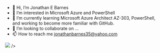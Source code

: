 - 👋 Hi, I’m Jonathan E Barnes
- 👀 I’m interested in Microsoft Azure and PowerShell
- 🌱 I’m currently learning Microsoft Azure Architect AZ-303, PowerShell, and working to become more familiar with GitHub.
- 💞️ I’m looking to collaborate on ...
- 📫 How to reach me jonathanbarnes35@yahoo.com

<!---
johnnyboy273369/johnnyboy273369 is a ✨ special ✨ repository because its `README.md` (this file) appears on your GitHub profile.
You can click the Preview link to take a look at your changes.
--->



<html>
 <head>
 </head>
 <body>
  <img src="https://user-images.githubusercontent.com/6351798/94487808-c8304800-019e-11eb-97ef-414924be0e08.gif">
/>
</body>
</html>

